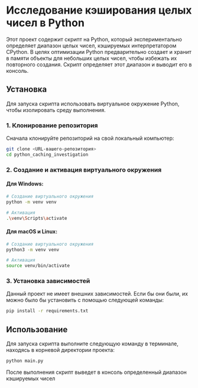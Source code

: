 # Исследование кэширования целых чисел в Python

Этот проект содержит скрипт на Python, который экспериментально определяет диапазон целых чисел, кэшируемых интерпретатором CPython. В целях оптимизации Python предварительно создает и хранит в памяти объекты для небольших целых чисел, чтобы избежать их повторного создания. Скрипт определяет этот диапазон и выводит его в консоль.

## Установка

Для запуска скрипта использовать виртуальное окружение Python, чтобы изолировать среду выполнения.

### 1. Клонирование репозитория

Сначала клонируйте репозиторий на свой локальный компьютер:

```bash
git clone <URL-вашего-репозитория>
cd python_caching_investigation
```

### 2. Создание и активация виртуального окружения

#### Для Windows:

```bash
# Создание виртуального окружения
python -m venv venv

# Активация
.\venv\Scripts\activate
```

#### Для macOS и Linux:

```bash
# Создание виртуального окружения
python3 -m venv venv

# Активация
source venv/bin/activate
```

### 3. Установка зависимостей

Данный проект не имеет внешних зависимостей. Если бы они были, их можно было бы установить с помощью следующей команды:

```bash
pip install -r requirements.txt
```

## Использование

Для запуска скрипта выполните следующую команду в терминале, находясь в корневой директории проекта:

```bash
python main.py
```

После выполнения скрипт выведет в консоль определенный диапазон кэшируемых чисел
